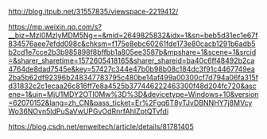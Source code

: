 http://blog.itpub.net/31557835/viewspace-2219412/

https://mp.weixin.qq.com/s?__biz=MzI0MzIyMDM5Ng==&mid=2649825832&idx=1&sn=beb5d31ec1e67f834576aee7efdd098c&chksm=f175e8ebc60261fde173e80cacb1291b6adb5b2cd1e7cce2b3b985898f8bffbb1a805ee3587b&mpshare=1&scene=1&srcid=&sharer_sharetime=1572605418165&sharer_shareid=ba40c6ff48492b2ca4764de8dad7545e&key=57427c344e47b0b98b08c184dc3f91c4467749ea2ba5b62df92396b248347783795c480be14af499a00300cf7d794a06fa315fd31832c2c1ecaa26c816ff7e8a4525b377446222463300f48d204fc720&ascene=1&uin=MjU1MDY2OTI0Mw%3D%3D&devicetype=Windows+10&version=62070152&lang=zh_CN&pass_ticket=Er%2Fgq6T8yTJvDBNNHY7j8MVcyWo36NOvn5ldPuSaVwUPGvOdRnrfAhIZptQTvfdi

https://blog.csdn.net/enweitech/article/details/81781405
